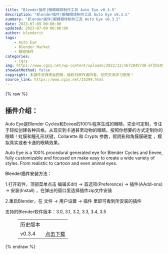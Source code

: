 ```yaml
---
title: "Blender插件|眼睛眼球制作工具 Auto Eye v0.3.5"
description: "Blender插件|眼睛眼球制作工具 Auto Eye v0.3.5"
summary: "Blender插件|眼睛眼球制作工具 Auto Eye v0.3.5"
date: 2023-07-09 00:00:00
updated: 2023-07-09 00:00:00
author: blenderit
tags: 
    - Auto Eye
    - Blender Market
    - 眼球插件
categories:
    - cgzy
img: https://www.cgzy.net/wp-content/uploads/2022/12/1672045738-bf2b585aaeb7a04.jpg
showGetMethod: false
copyright: 本插件资源来自网络，版权归原作者所有，仅供交流学习使用！
source_link: https://www.cgzy.net/25299.html
---
```


{% raw %}
<div class="wp-block-pandastudio-title"><div class="title_style_01"><h2 id="h2-0">插件介绍：</h2></div></div><p class="is-style-text-indent-2em">Auto Eye是Blender Cycles和Eevee的100%程序生成的眼睛，完全可定制，专注于轻松创建各种风格。从现实到卡通甚至动物的眼睛。按照你想要的方式定制你的眼睛！虹膜和瞳孔形状键，Collarette 和 Crypts 参数，假阴影和角膜膜硬度 ，模拟真实或者卡通的眼睛效果。</p><p>Auto Eye is a 100% procedural generated eye for Blender Cycles and Eevee, fully customizable and focused on make easy to create a wide variety of styles. From realistic to cartoon and even animal eyes.</p><p><mark style="background-color:rgba(0, 0, 0, 0)" class="has-inline-color has-vivid-red-color">Blender插件安装方法：</mark></p><p>1.打开软件，顶部菜单点击 编辑(Edit) → 首选项(Preference) → 插件(AAdd-ons) → 安装(Install) ，在弹出的窗口里选择插件zip文件安装</p><p>2.重启Blender，在 文件 → 用户设置 → 插件 里即可看到所安装的插件</p><div class="wp-block-pandastudio-tips"><div class="tip success "><p>支持的Blender软件版本：3.0, 3.1, 3.2, 3.3, 3.4, 3.5</p>
</div></div><figure class="wp-block-table has-medium-font-size"><table><tbody><tr><td>历史版本</td><td></td></tr><tr><td>v0.3.4</td><td><a href="https://www.cgzy.net/go?_=76a4e472c6aHR0cHM6Ly9wYW4uYmFpZHUuY29tL3MvMVU2b0w1V1JBb21lQUw1aVhrN1RGLWc%2FcHdkPXM5OWo%3D" target="_blank" rel="noreferrer noopener">点击下载</a></td></tr></tbody></table></figure>
<div style="display: none">cgzy</div>
{% endraw %}